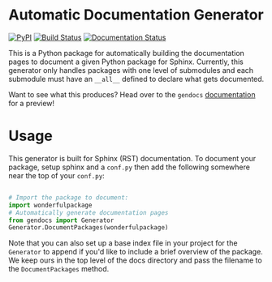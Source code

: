 # Automatic Documentation Generator

[![PyPI](https://img.shields.io/pypi/v/gendocs.svg)](https://pypi.org/project/gendocs/) [![Build Status](https://travis-ci.org/banesullivan/gendocs.svg?branch=master)](https://travis-ci.org/banesullivan/gendocs) [![Documentation Status](https://readthedocs.org/projects/gendocs/badge/?version=latest)](https://gendocs.readthedocs.io/en/latest/?badge=latest)


This is a Python package for automatically building the documentation pages to document a given Python package for Sphinx.
Currently, this generator only handles packages with one level of submodules and each submodule must have an `__all__` defined to declare what gets documented.

Want to see what this produces? Head over to the `gendocs` [documentation](https://gendocs.readthedocs.io/en/latest/) for a preview!


# Usage

This generator is built for Sphinx (RST) documentation.
To document your package, setup sphinx and a `conf.py` then add the following
somewhere near the top of your `conf.py`:

```py

# Import the package to document:
import wonderfulpackage
# Automatically generate documentation pages
from gendocs import Generator
Generator.DocumentPackages(wonderfulpackage)

```

Note that you can also set up a base index file in your project for the `Generator`
to append if you'd like to include a brief overview of the package.
We keep ours in the top level of the docs directory and pass the filename to the
`DocumentPackages` method.
